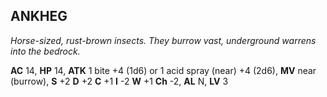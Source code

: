 ## ANKHEG

_Horse-sized, rust-brown insects. They burrow vast, underground warrens into the bedrock._

**AC** 14, **HP** 14, **ATK** 1 bite +4 (1d6) or 1 acid spray (near) +4 (2d6), **MV** near (burrow), **S** +2 **D** +2 **C** +1 **I** -2 **W** +1 **Ch** -2, **AL** N, **LV** 3

